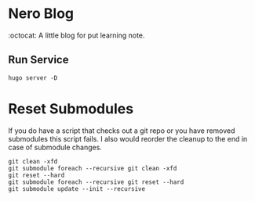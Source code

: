 # Nero Blog
:octocat: A little blog for put learning note.

## Run Service

```
hugo server -D
```

# Reset Submodules
If you do have a script that checks out a git repo or you have removed submodules this script fails. I also would reorder the cleanup to the end in case of submodule changes.
```
git clean -xfd
git submodule foreach --recursive git clean -xfd
git reset --hard
git submodule foreach --recursive git reset --hard
git submodule update --init --recursive
```